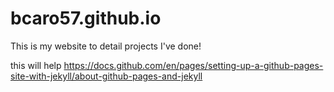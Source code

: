 # bcaro57.github.io
This is my website to detail projects I've done!

this will help https://docs.github.com/en/pages/setting-up-a-github-pages-site-with-jekyll/about-github-pages-and-jekyll
